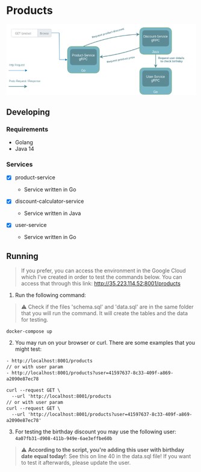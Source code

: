 # Products 
![services](/assets/products-golan-java.png)

## Developing

### Requirements

- Golang
- Java 14

### Services

- [x] product-service
  - Service written in Go

- [x] discount-calculator-service
  - Service written in Java

- [x] user-service
  - Service written in Go

## Running
> If you prefer, you can access the environment in the Google Cloud which I've created in order to test the commands below.
> You can access that through this link: http://35.223.114.52:8001/products
1. Run the following command:
> :warning: Check if the files 'schema.sql' and 'data.sql' are in the same folder that you will run the command. It will create the tables and the data for testing.
```
docker-compose up
```

2. You may run on your browser or curl. There are some examples that you might test:
```
- http://localhost:8001/products
// or with user param
- http://localhost:8001/products?user=41597637-8c33-409f-a869-a2090e87ec78
```

```
curl --request GET \
  --url 'http://localhost:8001/products
// or with user param
curl --request GET \
  --url 'http://localhost:8001/products?user=41597637-8c33-409f-a869-a2090e87ec78'
```

3. For testing the birthday discount you may use the following user:
`
4a07fb31-d908-411b-949e-6ae3effbe60b
`
> :warning: **According to the script, you're adding this user with birthday date equal today!**: See this on line 40 in the data.sql file! If you want to test it afterwards, please update the user.
